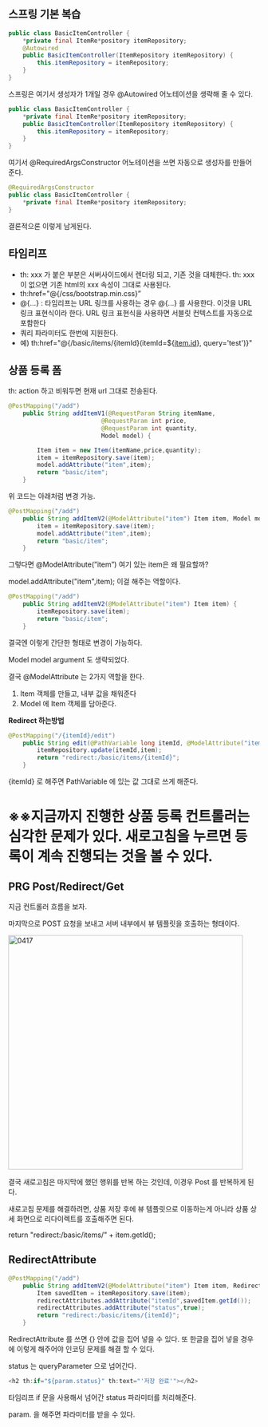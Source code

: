## 스프링 기본 복습

```java
public class BasicItemController {
    *private final ItemRe*pository itemRepository;
    @Autowired
    public BasicItemController(ItemRepository itemRepository) {
        this.itemRepository = itemRepository;
    }
}
```

스프링은 여기서 생성자가 1개일 경우 @Autowired 어노테이션을 생략해 줄 수 있다.

```java
public class BasicItemController {
    *private final ItemRe*pository itemRepository;
    public BasicItemController(ItemRepository itemRepository) {
        this.itemRepository = itemRepository;
    }
}
```

여기서 @RequiredArgsConstructor 어노테이션을 쓰면 자동으로 생성자를 만들어 준다.

```java
@RequiredArgsConstructor
public class BasicItemController {
    *private final ItemRe*pository itemRepository;
}
```

결론적으론 이렇게 남게된다.

## 타임리프

- th: xxx 가 붙은 부분은 서버사이드에서 렌더링 되고, 기존 것을 대체한다. th: xxx 이 없으면 기존 html의 xxx 속성이 그대로 사용된다.
- th:href="@{/css/bootstrap.min.css}”
- @{...} : 타임리프는 URL 링크를 사용하는 경우 @{...} 를 사용한다. 이것을 URL 링크 표현식이라 한다.
URL 링크 표현식을 사용하면 서블릿 컨텍스트를 자동으로 포함한다
- 쿼리 파라미터도 한번에 지원한다.
- 예) th:href="@{/basic/items/{itemId}(itemId=${[item.id](http://item.id/)}, query='test')}"
    
    

## 상품 등록 폼

th: action 하고 비워두면 현재 url 그대로 전송된다.

```java
@PostMapping("/add")
    public String addItemV1(@RequestParam String itemName,
                          @RequestParam int price,
                          @RequestParam int quantity,
                          Model model) {

        Item item = new Item(itemName,price,quantity);
        item = itemRepository.save(item);
        model.addAttribute("item",item);
        return "basic/item";
    }
```

위 코드는 아래처럼 변경 가능.

```java
@PostMapping("/add")
    public String addItemV2(@ModelAttribute("item") Item item, Model model) {
        item = itemRepository.save(item);
        model.addAttribute("item",item);
        return "basic/item";
    }
```

그렇다면 @ModelAttribute(”item”) 여기 있는 item은 왜 필요할까?

model.addAttribute("item",item); 이걸 해주는 역할이다.

```java
@PostMapping("/add")
    public String addItemV2(@ModelAttribute("item") Item item) {
        itemRepository.save(item);
        return "basic/item";
    }
```

결국엔 이렇게 간단한 형태로 변경이 가능하다.

Model model argument 도 생략되었다. 

결국 @ModelAttribute 는 2가지 역할을 한다.

1. Item 객체를 만들고, 내부 값을 채워준다
2. Model 에 Item 객체를 담아준다.

**Redirect 하는방법**

```java
@PostMapping("/{itemId}/edit")
    public String edit(@PathVariable long itemId, @ModelAttribute("item") Item item) {
        itemRepository.update(itemId,item);
        return "redirect:/basic/items/{itemId}";
    }
```

{itemId} 로 해주면 PathVariable 에 있는 값 그대로 쓰게 해준다.

# ※※지금까지 진행한 상품 등록 컨트롤러는 심각한 문제가 있다. 새로고침을 누르면 등록이 계속 진행되는 것을 볼 수 있다.

## PRG Post/Redirect/Get

지금 컨트롤러 흐름을 보자.

마지막으로 POST 요청을 보내고 서버 내부에서 뷰 템플릿을 호출하는 형태이다.

<img width="470" alt="0417" src="https://user-images.githubusercontent.com/108070719/232489690-c23f264b-897e-4838-9d36-c42c18380578.PNG">

결국 새로고침은 마지막에 했던 행위를 반복 하는 것인데, 이경우 Post 를 반복하게 된다.

새로고침 문제를 해결하려면, 상품 저장 후에 뷰 템플릿으로 이동하는게 아니라 상품 상세 화면으로 리다이렉트를 호출해주면 된다.

return "redirect:/basic/items/" + item.getId();

## RedirectAttribute

```java
@PostMapping("/add")
    public String addItemV2(@ModelAttribute("item") Item item, RedirectAttributes redirectAttributes) {
        Item savedItem = itemRepository.save(item);
        redirectAttributes.addAttribute("itemId",savedItem.getId());
        redirectAttributes.addAttribute("status",true);
        return "redirect:/basic/items/{itemId}";
    }
```

RedirectAttribute 를 쓰면 {} 안에 값을 집어 넣을 수 있다. 또 한글을 집어 넣을 경우에 이렇게 해주어야 인코딩 문제를 해결 할 수 있다.

status 는 queryParameter 으로 넘어간다.

```java
<h2 th:if="${param.status}" th:text="'저장 완료'"></h2>
```

타임리프 if 문을 사용해서 넘어간 status 파라미터를 처리해준다.

param. 을 해주면 파라미터를 받을 수 있다.
